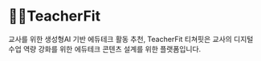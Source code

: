 # 🧑‍🏫TeacherFit

교사를 위한 생성형AI 기반 에듀테크 활동 추천, TeacherFit
티쳐핏은 교사의 디지털 수업 역량 강화를 위한 에듀테크 콘텐츠 설계를 위한 플랫폼입니다.
